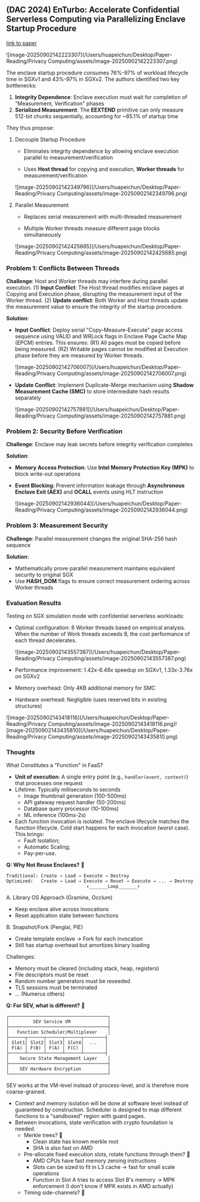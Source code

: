 ## (DAC 2024) EnTurbo: Accelerate Confidential Serverless Computing via Parallelizing Enclave Startup Procedure

[link to paper](https://dl.acm.org/doi/10.1145/3649329.3658492)

![image-20250902142223307](/Users/huapeichun/Desktop/Paper-Reading/Privacy Computing/assets/image-20250902142223307.png)

The enclave startup procedure consumes 76%-97% of workload lifecycle time in SGXv1 and 43%-97% in SGXv2. The authors identified two key bottlenecks:

1. **Integrity Dependence**: Enclave execution must wait for completion of "Measurement, Verification" phases
2. **Serialized Measurement**: The **EEXTEND** primitive can only measure 512-bit chunks sequentially, accounting for ~85.1% of startup time

They thus propose:

1. Decouple Startup Procedure

   - Eliminates integrity dependence by allowing enclave execution parallel to measurement/verification

   - Uses **Host thread** for copying and execution, **Worker threads** for measurement/verification

   ![image-20250902142349796](/Users/huapeichun/Desktop/Paper-Reading/Privacy Computing/assets/image-20250902142349796.png)

2. Parallel Measurement

   - Replaces serial measurement with multi-threaded measurement

   - Multiple Worker threads measure different page blocks simultaneously

   ![image-20250902142425685](/Users/huapeichun/Desktop/Paper-Reading/Privacy Computing/assets/image-20250902142425685.png)

### Problem 1: Conflicts Between Threads

**Challenge**: Host and Worker threads may interfere during parallel execution. (1) **Input Conflict**: The Host thread modifies enclave pages at Copying and Execution phase, disrupting the measurement input of the Worker thread. (2) **Update conflict**: Both Worker and Host threads update the measurement value to ensure the integrity of the startup procedure.

**Solution**:

- **Input Conflict**: Deploy serial "Copy-Measure-Execute" page access sequence using VALID and WRLock flags in Enclave Page Cache Map (EPCM) entries. This ensures: (R1) All pages must be copied before being measured. (R2) Writable pages cannot be modified at Execution phase before they are measured by Worker threads.

  ![image-20250902142706007](/Users/huapeichun/Desktop/Paper-Reading/Privacy Computing/assets/image-20250902142706007.png)

- **Update Conflict**: Implement Duplicate-Merge mechanism using **Shadow Measurement Cache (SMC)** to store intermediate hash results separately

  ![image-20250902142757881](/Users/huapeichun/Desktop/Paper-Reading/Privacy Computing/assets/image-20250902142757881.png)

### Problem 2: Security Before Verification

**Challenge**: Enclave may leak secrets before integrity verification completes

**Solution**:

- **Memory Access Protection**: Use **Intel Memory Protection Key (MPK)** to block write-out operations

- **Event Blocking**: Prevent information leakage through **Asynchronous Enclave Exit (AEX)** and **OCALL** events using HLT instruction

  ![image-20250902142936044](/Users/huapeichun/Desktop/Paper-Reading/Privacy Computing/assets/image-20250902142936044.png)

### Problem 3: Measurement Security

**Challenge**: Parallel measurement changes the original SHA-256 hash sequence

**Solution**:

- Mathematically prove parallel measurement maintains equivalent security to original SGX
- Use **HASH_DOM** flags to ensure correct measurement ordering across Worker threads

### Evaluation Results

Testing on SGX simulation mode with confidential serverless workloads:

- Optimal configuration: 8 Worker threads based on empirical analysis. When the number of Work threads exceeds 8, the cost performance of each thread decelerates.

  ![image-20250902143557387](/Users/huapeichun/Desktop/Paper-Reading/Privacy Computing/assets/image-20250902143557387.png)

- Performance improvement: 1.42x-6.48x speedup on SGXv1, 1.33x-3.76x on SGXv2

- Memory overhead: Only 4KB additional memory for SMC

- Hardware overhead: Negligible (uses reserved bits in existing structures)

![image-20250902143418116](/Users/huapeichun/Desktop/Paper-Reading/Privacy Computing/assets/image-20250902143418116.png)![image-20250902143435810](/Users/huapeichun/Desktop/Paper-Reading/Privacy Computing/assets/image-20250902143435810.png)

### Thoughts

What Constitutes a "Function" in FaaS?

- **Unit of execution**: A single entry point (e.g., `handler(event, context)`) that processes one request
- Lifetime: Typically milliseconds to seconds
  - Image thumbnail generation (100-500ms)
  - API gateway request handler (50-200ms)
  - Database query processor (10-100ms)
  - ML inference (100ms-2s)
- Each function invocation is isolated. The enclave lifecycle matches the function lifecycle. Cold start happens for each invocation (worst case). This brings:
  - Fault Isolation;
  - Automatic Scaling;
  - Pay-per-use.

**Q: Why Not Reuse Enclaves?** 🤔 

```
Traditional: Create → Load → Execute → Destroy
Optimized:   Create → Load → Execute → Reset → Execute → ... → Destroy
                              ↑_______Loop_______↑
```

A. Library OS Approach (Gramine, Occlum)

- Keep enclave alive across invocations
- Reset application state between functions

B. Snapshot/Fork (Penglai, PIE)

- Create template enclave -> Fork for each invocation
- Still has startup overhead but amortizes binary loading

Challenges:

- Memory must be cleared (including stack, heap, registers)
- File descriptors must be reset
- Random number generators must be reseeded
- TLS sessions must be terminated
- ... (Numerus others)

**Q: For SEV, what is different?** 🤔

```
┌─────────────────────────────────────┐
│         SEV Service VM              │
├─────────────────────────────────────┤
│   Function Scheduler/Multiplexer    │
├──────┬──────┬──────┬──────┬────────┤
│ Slot1│ Slot2│ Slot3│ Slot4│  ...   │
│ F(A) │ F(B) │ F(A) │ F(C) │        │
├──────┴──────┴──────┴──────┴────────┤
│    Secure State Management Layer    │
├─────────────────────────────────────┤
│    SEV Hardware Encryption          │
└─────────────────────────────────────┘
```

SEV works at the VM-level instead of process-level, and is therefore more coarse-grained.

- Context and memory isolation will be done at software level instead of guaranteed by construction. Scheduler is designed to map different functions to a "sandboxed" region with guard pages.
- Between invocations, state verification with crypto foundation is needed.
  - Merkle trees? 🤔
    - Clean state has known merkle root
    - SHA is also fast on AMD
  - Pre-allocate fixed execution slots, rotate functions through them? 🤔
    - AMD CPUs have fast memory zeroing instructions
    - Slots can be sized to fit in L3 cache -> fast for small scale operations
    - Function in Slot A tries to access Slot B's memory -> MPK enforcement (I don't know if MPK exists in AMD actually)
  - Timing side-channels? 🤔